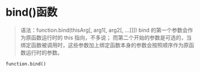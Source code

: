 # bind()函数
>语法：function.bind(thisArg[, arg1[, arg2[, ...]]])
bind 的第一个参数会作为原函数运行时的 this 指向，不多说；
而第二个开始的参数是可选的，当绑定函数被调用时，这些参数加上绑定函数本身的参数会按照顺序作为原函数运行时的参数。
```
function.bind()
```
